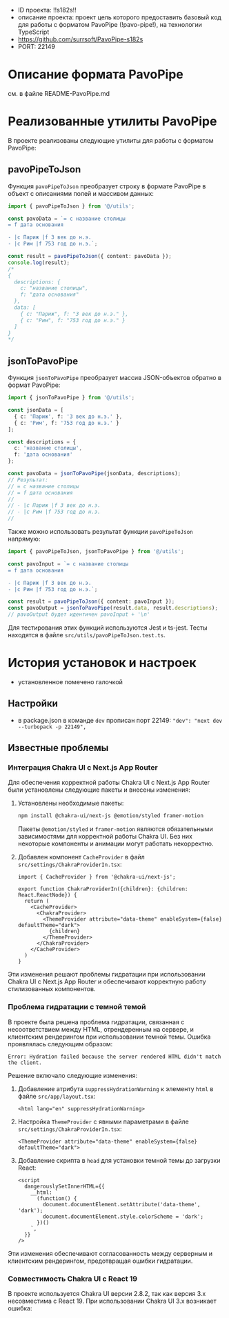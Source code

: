 - ID проекта: !!s182s!!
- описание проекта: проект цель которого предоставить базовый код для работы с форматом PavoPipe (!pavo-pipe!), на технологии TypeScript
- https://github.com/surrsoft/PavoPipe-s182s
- PORT: 22149

# Описание формата PavoPipe

см. в файле README-PavoPipe.md
        
# Реализованные утилиты PavoPipe

В проекте реализованы следующие утилиты для работы с форматом PavoPipe:

## pavoPipeToJson

Функция `pavoPipeToJson` преобразует строку в формате PavoPipe в объект с описаниями полей и массивом данных:

```typescript
import { pavoPipeToJson } from '@/utils';

const pavoData = `= c название столицы
= f дата основания

- |c Париж |f 3 век до н.э.
- |c Рим |f 753 год до н.э.`;

const result = pavoPipeToJson({ content: pavoData });
console.log(result);
/*
{
  descriptions: {
    c: "название столицы",
    f: "дата основания"
  },
  data: [
    { c: "Париж", f: "3 век до н.э." },
    { c: "Рим", f: "753 год до н.э." }
  ]
}
*/
```

## jsonToPavoPipe

Функция `jsonToPavoPipe` преобразует массив JSON-объектов обратно в формат PavoPipe:

```typescript
import { jsonToPavoPipe } from '@/utils';

const jsonData = [
  { c: 'Париж', f: '3 век до н.э.' },
  { c: 'Рим', f: '753 год до н.э.' }
];

const descriptions = {
  c: 'название столицы',
  f: 'дата основания'
};

const pavoData = jsonToPavoPipe(jsonData, descriptions);
// Результат:
// = c название столицы
// = f дата основания
//
// - |c Париж |f 3 век до н.э.
// - |c Рим |f 753 год до н.э.
//
```

Также можно использовать результат функции `pavoPipeToJson` напрямую:

```typescript
import { pavoPipeToJson, jsonToPavoPipe } from '@/utils';

const pavoInput = `= c название столицы
= f дата основания

- |c Париж |f 3 век до н.э.
- |c Рим |f 753 год до н.э.`;

const result = pavoPipeToJson({ content: pavoInput });
const pavoOutput = jsonToPavoPipe(result.data, result.descriptions);
// pavoOutput будет идентичен pavoInput + '\n'
```

Для тестирования этих функций используются Jest и ts-jest. Тесты находятся в файле `src/utils/pavoPipeToJson.test.ts`.


# История установок и настроек

- установленное помечено галочкой

## Настройки

- в package.json в команде `dev` прописан порт 22149: `"dev": "next dev --turbopack -p 22149",`

## Известные проблемы

### Интеграция Chakra UI с Next.js App Router

Для обеспечения корректной работы Chakra UI с Next.js App Router были установлены следующие пакеты и внесены изменения:

1. Установлены необходимые пакеты:
   ```bash
   npm install @chakra-ui/next-js @emotion/styled framer-motion
   ```

   Пакеты `@emotion/styled` и `framer-motion` являются обязательными зависимостями для корректной работы Chakra UI. Без них некоторые компоненты и анимации могут работать некорректно.

2. Добавлен компонент `CacheProvider` в файл `src/settings/ChakraProviderIn.tsx`:
   ```tsx
   import { CacheProvider } from '@chakra-ui/next-js';
   
   export function ChakraProviderIn({children}: {children: React.ReactNode}) {
     return (
       <CacheProvider>
         <ChakraProvider>
           <ThemeProvider attribute="data-theme" enableSystem={false} defaultTheme="dark">
             {children}
           </ThemeProvider>
         </ChakraProvider>
       </CacheProvider>
     )
   }
   ```

Эти изменения решают проблемы гидратации при использовании Chakra UI с Next.js App Router и обеспечивают корректную работу стилизованных компонентов.

### Проблема гидратации с темной темой

В проекте была решена проблема гидратации, связанная с несоответствием между HTML, отрендеренным на сервере, и клиентским рендерингом при использовании темной темы. Ошибка проявлялась следующим образом:

```
Error: Hydration failed because the server rendered HTML didn't match the client.
```

Решение включало следующие изменения:

1. Добавление атрибута `suppressHydrationWarning` к элементу `html` в файле `src/app/layout.tsx`:
   ```tsx
   <html lang="en" suppressHydrationWarning>
   ```

2. Настройка `ThemeProvider` с явными параметрами в файле `src/settings/ChakraProviderIn.tsx`:
   ```tsx
   <ThemeProvider attribute="data-theme" enableSystem={false} defaultTheme="dark">
   ```

3. Добавление скрипта в `head` для установки темной темы до загрузки React:
   ```tsx
   <script
     dangerouslySetInnerHTML={{
       __html: `
         (function() {
           document.documentElement.setAttribute('data-theme', 'dark');
           document.documentElement.style.colorScheme = 'dark';
         })()
       `,
     }}
   />
   ```

Эти изменения обеспечивают согласованность между серверным и клиентским рендерингом, предотвращая ошибки гидратации.

### Совместимость Chakra UI с React 19

В проекте используется Chakra UI версии 2.8.2, так как версия 3.x несовместима с React 19. При использовании Chakra UI 3.x возникает ошибка:

```